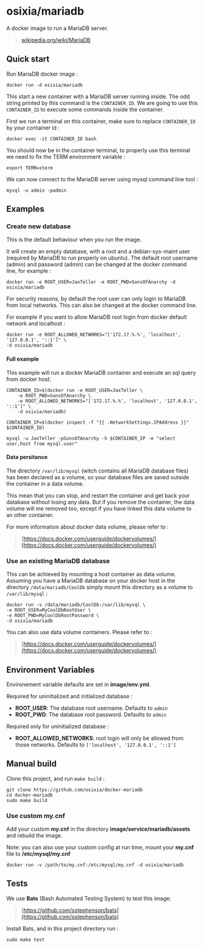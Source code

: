 # osixia/mariadb

A docker image to run a MariaDB server.
> [wikipedia.org/wiki/MariaDB](https://en.wikipedia.org/wiki/MariaDB)

## Quick start
Run MariaDB docker image :

	docker run -d osixia/mariadb

This start a new container with a MariaDB server running inside.
The odd string printed by this command is the `CONTAINER_ID`.
We are going to use this `CONTAINER_ID` to execute some commands inside the container.

First we run a terminal on this container,
make sure to replace `CONTAINER_ID` by your container id : 

	docker exec -it CONTAINER_ID bash

You should now be in the container terminal, 
to properly use this terminal we need to fix the TERM environment variable :

	export TERM=xterm

We can now connect to the MariaDB server using mysql command line tool :
	
	mysql -u admin -padmin


## Examples

### Create new database
This is the default behaviour when you run the image.

It will create an empty database, with a root and a debian-sys-maint user (required by MariaDB to run properly on ubuntu).
The default root username (admin) and password (admin) can be changed at the docker command line, for example :

	docker run -e ROOT_USER=JaxTeller -e ROOT_PWD=SonsOfAnarchy -d osixia/mariadb

For security reasons, by default the root user can only login to MariaDB from local networks.
This can also be changed at the docker command line.

For example if you want to allow MariaDB root login from docker default network and localhost :

	docker run -e ROOT_ALLOWED_NETWORKS="['172.17.%.%', 'localhost', '127.0.0.1', '::1']" \
	-d osixia/mariadb


#### Full example
This example will run a docker MariaDB container and execute an sql query from docker host:

	CONTAINER_ID=$(docker run -e ROOT_USER=JaxTeller \
		-e ROOT_PWD=SonsOfAnarchy \
		-e ROOT_ALLOWED_NETWORKS="['172.17.%.%', 'localhost', '127.0.0.1', '::1']" \
		-d osixia/mariadb)

	CONTAINER_IP=$(docker inspect -f "{{ .NetworkSettings.IPAddress }}" $CONTAINER_ID)

	mysql -u JaxTeller -pSonsOfAnarchy -h $CONTAINER_IP -e "select user,host from mysql.user"


#### Data persitance

The directory `/var/lib/mysql` (witch contains all MariaDB database files) has been declared as a volume, so your database files are saved outside the container in a data volume.

This mean that you can stop, and restart the container and get back your database without losing any data. But if you remove the container, the data volume will me removed too, except if you have linked this data volume to an other container.

For more information about docker data volume, please refer to :

> [https://docs.docker.com/userguide/dockervolumes/](https://docs.docker.com/userguide/dockervolumes/)

### Use an existing MariaDB database

This can be achieved by mounting a host container as data volume. 
Assuming you have a MariaDB database on your docker host in the directory `/data/mariadb/CoolDb`
simply mount this directory as a volume to `/var/lib/mysql` :

	docker run -v /data/mariadb/CoolDb:/var/lib/mysql \
	-e ROOT_USER=MyCoolDbRootUser \
	-e ROOT_PWD=MyCoolDbRootPassword \
	-d osixia/mariadb

You can also use data volume containers. Please refer to :
> [https://docs.docker.com/userguide/dockervolumes/](https://docs.docker.com/userguide/dockervolumes/)

## Environment Variables

Environement variable defaults are set in **image/env.yml**.

Required for uninitialized and initialized database :
- **ROOT_USER**: The database root username. Defaults to `admin`
- **ROOT_PWD**: The database root password. Defaults to `admin`

Required only for uninitialized database :
- **ROOT_ALLOWED_NETWORKS**: root login will only be allowed from those networks. Defaults to `['localhost', '127.0.0.1', '::1']`

## Manual build

Clone this project, and run `make build` :

	git clone https://github.com/osixia/docker-mariadb
	cd docker-mariadb
	sudo make build
	
### Use custom my.cnf

Add your custom **my.cnf** in the directory **image/service/mariadb/assets** and rebuild the image.

Note: you can also use your custom config at run time, mount your **my.cnf** file to **/etc/mysql/my.cnf**

	docker run -v /path/to/my.cnf:/etc/mysql/my.cnf -d osixia/mariadb

## Tests

We use **Bats** (Bash Automated Testing System) to test this image:

> [https://github.com/sstephenson/bats](https://github.com/sstephenson/bats)

Install Bats, and in this project directory run :

	sudo make test

